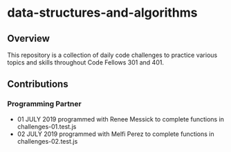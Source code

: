 # data-structures-and-algorithms

## Overview
This repository is a collection of daily code challenges to practice various topics and skills throughout Code Fellows 301 and 401.

## Contributions
### Programming Partner
* 01 JULY 2019 programmed with Renee Messick to complete functions in challenges-01.test.js
* 02 JULY 2019 programmed with Melfi Perez to complete functions in challenges-02.test.js
